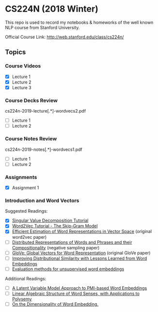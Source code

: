 # CS224N (2018 Winter)

This repo is used to record my notebooks & homeworks of the well known NLP course from Stanford University.

Official Course Link: http://web.stanford.edu/class/cs224n/


## Topics

### Course Videos

- [x] Lecture 1
- [x] Lecture 2
- [x] Lecture 3

### Course Decks Review

cs224n-2019-lecture[.*]-wordvecs2.pdf

- [ ] Lecture 1
- [ ] Lecture 2

### Course Notes Review

cs224n-2019-notes[.*]-wordvecs1.pdf

- [ ] Lecture 1
- [ ] Lecture 2

### Assignments

- [x] Assignment 1

### Introduction and Word Vectors

Suggested Readings:
- [x] [Singular Value Decomposition Tutorial](https://davetang.org/file/Singular_Value_Decomposition_Tutorial.pdf)
- [x] [Word2Vec Tutorial - The Skip-Gram Model](http://mccormickml.com/2016/04/19/word2vec-tutorial-the-skip-gram-model/)
- [x] [Efficient Estimation of Word Representations in Vector Space](http://arxiv.org/pdf/1301.3781.pdf) (original word2vec paper)
- [ ] [Distributed Representations of Words and Phrases and their Compositionality](http://papers.nips.cc/paper/5021-distributed-representations-of-words-and-phrases-and-their-compositionality.pdf) (negative sampling paper)
- [ ] [GloVe: Global Vectors for Word Representation](http://nlp.stanford.edu/pubs/glove.pdf) (original GloVe paper)
- [ ] [Improving Distributional Similarity with Lessons Learned from Word Embeddings](http://www.aclweb.org/anthology/Q15-1016)
- [ ] [Evaluation methods for unsupervised word embeddings](http://www.aclweb.org/anthology/D15-1036)

Additional Readings:
- [ ] [A Latent Variable Model Approach to PMI-based Word Embeddings](http://aclweb.org/anthology/Q16-1028)
- [ ] [Linear Algebraic Structure of Word Senses, with Applications to Polysemy](https://transacl.org/ojs/index.php/tacl/article/viewFile/1346/320)
- [ ] [On the Dimensionality of Word Embedding.](https://papers.nips.cc/paper/7368-on-the-dimensionality-of-word-embedding.pdf)